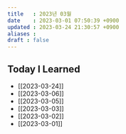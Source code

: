```yaml
---
title   : 2023년 03월 
date    : 2023-03-01 07:50:39 +0900
updated : 2023-03-24 21:30:57 +0900
aliases : 
draft : false
---
```


## Today I Learned
- [[2023-03-24]]
- [[2023-03-06]]
- [[2023-03-05]]
- [[2023-03-03]]
- [[2023-03-02]]
- [[2023-03-01]]
